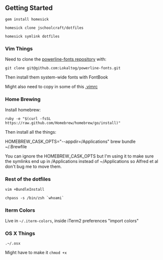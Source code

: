 ## Getting Started

    gem install homesick

    homesick clone jschoolcraft/dotfiles

    homesick symlink dotfiles

### Vim Things

Need to clone the [powerline-fonts repository](https://github.com/Lokaltog/powerline-fonts) with:

    git clone git@github.com:Lokaltog/powerline-fonts.git

Then install them system-wide fonts with FontBook

Might also need to copy in some of this [.vimrc](https://github.com/wimstefan/dotfiles/blob/master/vim/vimrc#L630)

### Home Brewing

Install homebrew:

    ruby -e "$(curl -fsSL https://raw.github.com/Homebrew/homebrew/go/install)"

Then install all the things:

HOMEBREW_CASK_OPTS="--appdir=/Applications" brew bundle ~/.Brewfile

You can ignore the HOMEBREW_CASK_OPTS but I'm using it to make sure the symlinks end up in /Applications instead of ~/Applications so Alfred et al don't bug me to move them.

### Rest of the dotfiles

    vim +BundleInstall

    chpass -s /bin/zsh `whoami`

### Iterm Colors

Live in `~/.iterm-colors`, inside iTerm2 preferences "import colors"

### OS X Things

    .~/.osx

Might have to make it `chmod +x`
